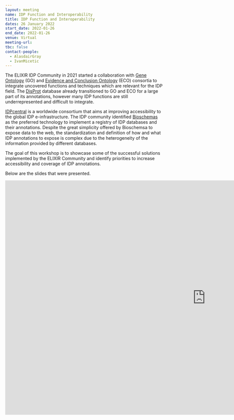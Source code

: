 ```yaml
---
layout: meeting
name: IDP Function and Interoperability
title: IDP Function and Interoperability
dates: 26 January 2022
start_date: 2022-01-26
end_date: 2022-01-26
venue: Virtual
meeting-url: 
tbc: false
contact-people:
  - AlasdairGray
  - IvanMicetic
---
```


The ELIXIR IDP Community in 2021 started a collaboration with [Gene Ontology](http://geneontology.org/) (GO) and [Evidence and Conclusion Ontology](https://evidenceontology.org/) (ECO) consortia to integrate uncovered functions and techniques which are relevant for the IDP field. The [DisProt](https://disprot.org/) database already transitioned to GO and ECO for a large part of its annotations, however many IDP functions are still underrepresented and difficult to integrate.

[IDPcentral](https://idpcentral.org) is a worldwide consortium that aims at improving accessibility to the global IDP e-infrastructure. The IDP community identified [Bioschemas](https://bioschemas.org/) as the preferred technology to implement a registry of IDP databases and their annotations. Despite the great simplicity offered by Bioschemsa to expose data to the web, the standardization and definition of how and what IDP annotations to expose is complex due to the heterogeneity of the information provided by different databases.

The goal of this workshop is to showcase some of the successful solutions implemented by the ELIXIR Community and identify priorities to increase accessibility and coverage of IDP annotations.

Below are the slides that were presented.

<iframe src="https://docs.google.com/presentation/d/e/2PACX-1vRj2MYpCmmW-kNizFd9rCZpuJ_YM8o5DCmbtUXDsvYoR-8AP75qy3MmNIKqUSk4NtHBn6rvTqyiL7sX/embed?start=false&loop=false&delayms=3000" frameborder="0" width="1280" height="749" allowfullscreen="true" mozallowfullscreen="true" webkitallowfullscreen="true"></iframe>
